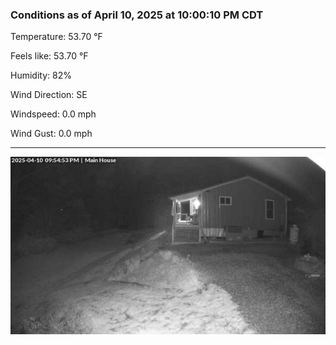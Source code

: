 ### Conditions as of April 10, 2025 at 10:00:10 PM CDT 

Temperature: 53.70 &deg;F

Feels like: 53.70 &deg;F

Humidity: 82%

Wind Direction: SE

Windspeed: 0.0 mph

Wind Gust: 0.0 mph

---

<img src="./images/latest.jpeg"/>

